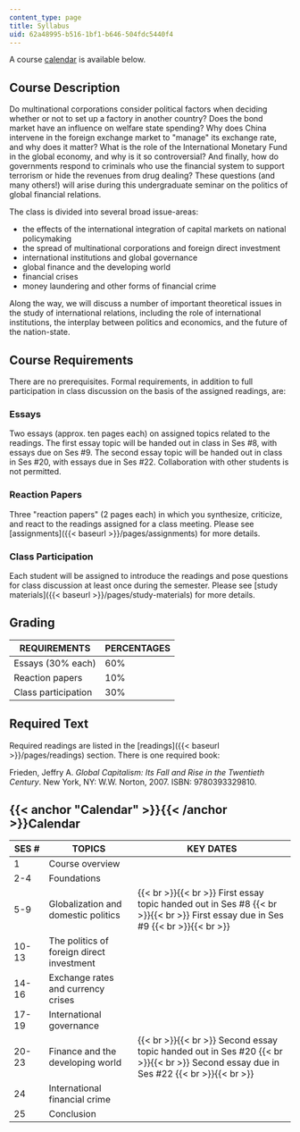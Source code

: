 ```yaml
---
content_type: page
title: Syllabus
uid: 62a48995-b516-1bf1-b646-504fdc5440f4
---
```


A course [calendar](#Calendar) is available below.

Course Description
------------------

Do multinational corporations consider political factors when deciding whether or not to set up a factory in another country? Does the bond market have an influence on welfare state spending? Why does China intervene in the foreign exchange market to "manage" its exchange rate, and why does it matter? What is the role of the International Monetary Fund in the global economy, and why is it so controversial? And finally, how do governments respond to criminals who use the financial system to support terrorism or hide the revenues from drug dealing? These questions (and many others!) will arise during this undergraduate seminar on the politics of global financial relations.

The class is divided into several broad issue-areas:

*   the effects of the international integration of capital markets on national policymaking
*   the spread of multinational corporations and foreign direct investment
*   international institutions and global governance
*   global finance and the developing world
*   financial crises
*   money laundering and other forms of financial crime

Along the way, we will discuss a number of important theoretical issues in the study of international relations, including the role of international institutions, the interplay between politics and economics, and the future of the nation-state.

Course Requirements
-------------------

There are no prerequisites. Formal requirements, in addition to full participation in class discussion on the basis of the assigned readings, are:

### Essays

Two essays (approx. ten pages each) on assigned topics related to the readings. The first essay topic will be handed out in class in Ses #8, with essays due on Ses #9. The second essay topic will be handed out in class in Ses #20, with essays due in Ses #22. Collaboration with other students is not permitted.

### Reaction Papers

Three "reaction papers" (2 pages each) in which you synthesize, criticize, and react to the readings assigned for a class meeting. Please see [assignments]({{< baseurl >}}/pages/assignments) for more details.

### Class Participation

Each student will be assigned to introduce the readings and pose questions for class discussion at least once during the semester. Please see [study materials]({{< baseurl >}}/pages/study-materials) for more details.

Grading
-------

| REQUIREMENTS | PERCENTAGES |
| --- | --- |
| Essays (30% each) | 60% |
| Reaction papers | 10% |
| Class participation | 30% 

Required Text
-------------

Required readings are listed in the [readings]({{< baseurl >}}/pages/readings) section. There is one required book:

Frieden, Jeffry A. _Global Capitalism: Its Fall and Rise in the Twentieth Century_. New York, NY: W.W. Norton, 2007. ISBN: 9780393329810.

{{< anchor "Calendar" >}}{{< /anchor >}}Calendar
------------------------------------------------

| SES # | TOPICS | KEY DATES |
| --- | --- | --- |
| 1 | Course overview | &nbsp; |
| 2-4 | Foundations | &nbsp; |
| 5-9 | Globalization and domestic politics |  {{< br >}}{{< br >}} First essay topic handed out in Ses #8 {{< br >}}{{< br >}} First essay due in Ses #9 {{< br >}}{{< br >}}  |
| 10-13 | The politics of foreign direct investment | &nbsp; |
| 14-16 | Exchange rates and currency crises | &nbsp; |
| 17-19 | International governance | &nbsp; |
| 20-23 | Finance and the developing world |  {{< br >}}{{< br >}} Second essay topic handed out in Ses #20 {{< br >}}{{< br >}} Second essay due in Ses #22 {{< br >}}{{< br >}}  |
| 24 | International financial crime | &nbsp; |
| 25 | Conclusion |